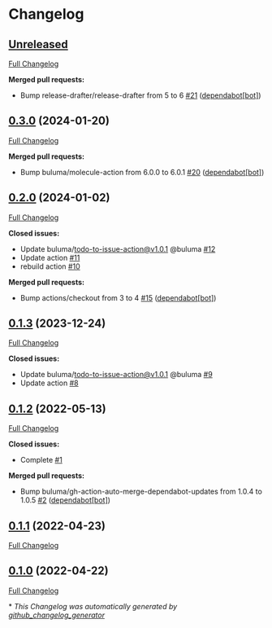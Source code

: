 # Changelog

## [Unreleased](https://github.com/buluma/ansible-role-qemu/tree/HEAD)

[Full Changelog](https://github.com/buluma/ansible-role-qemu/compare/0.3.0...HEAD)

**Merged pull requests:**

- Bump release-drafter/release-drafter from 5 to 6 [\#21](https://github.com/buluma/ansible-role-qemu/pull/21) ([dependabot[bot]](https://github.com/apps/dependabot))

## [0.3.0](https://github.com/buluma/ansible-role-qemu/tree/0.3.0) (2024-01-20)

[Full Changelog](https://github.com/buluma/ansible-role-qemu/compare/0.2.0...0.3.0)

**Merged pull requests:**

- Bump buluma/molecule-action from 6.0.0 to 6.0.1 [\#20](https://github.com/buluma/ansible-role-qemu/pull/20) ([dependabot[bot]](https://github.com/apps/dependabot))

## [0.2.0](https://github.com/buluma/ansible-role-qemu/tree/0.2.0) (2024-01-02)

[Full Changelog](https://github.com/buluma/ansible-role-qemu/compare/0.1.3...0.2.0)

**Closed issues:**

- Update buluma/todo-to-issue-action@v1.0.1 @buluma [\#12](https://github.com/buluma/ansible-role-qemu/issues/12)
- Update action [\#11](https://github.com/buluma/ansible-role-qemu/issues/11)
- rebuild action [\#10](https://github.com/buluma/ansible-role-qemu/issues/10)

**Merged pull requests:**

- Bump actions/checkout from 3 to 4 [\#15](https://github.com/buluma/ansible-role-qemu/pull/15) ([dependabot[bot]](https://github.com/apps/dependabot))

## [0.1.3](https://github.com/buluma/ansible-role-qemu/tree/0.1.3) (2023-12-24)

[Full Changelog](https://github.com/buluma/ansible-role-qemu/compare/0.1.2...0.1.3)

**Closed issues:**

- Update buluma/todo-to-issue-action@v1.0.1 @buluma [\#9](https://github.com/buluma/ansible-role-qemu/issues/9)
- Update action [\#8](https://github.com/buluma/ansible-role-qemu/issues/8)

## [0.1.2](https://github.com/buluma/ansible-role-qemu/tree/0.1.2) (2022-05-13)

[Full Changelog](https://github.com/buluma/ansible-role-qemu/compare/0.1.1...0.1.2)

**Closed issues:**

- Complete [\#1](https://github.com/buluma/ansible-role-qemu/issues/1)

**Merged pull requests:**

- Bump buluma/gh-action-auto-merge-dependabot-updates from 1.0.4 to 1.0.5 [\#2](https://github.com/buluma/ansible-role-qemu/pull/2) ([dependabot[bot]](https://github.com/apps/dependabot))

## [0.1.1](https://github.com/buluma/ansible-role-qemu/tree/0.1.1) (2022-04-23)

[Full Changelog](https://github.com/buluma/ansible-role-qemu/compare/0.1.0...0.1.1)

## [0.1.0](https://github.com/buluma/ansible-role-qemu/tree/0.1.0) (2022-04-22)

[Full Changelog](https://github.com/buluma/ansible-role-qemu/compare/8a00c2a37bedd8dd29b743f4e3fdb1ff6bc48ce7...0.1.0)



\* *This Changelog was automatically generated by [github_changelog_generator](https://github.com/github-changelog-generator/github-changelog-generator)*

